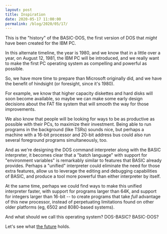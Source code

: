 ```yaml
---
layout: post
title: Inspiration
date: 2020-05-17 11:00:00
permalink: /blog/2020/05/17/
---
```


This is the "history" of the BASIC-DOS, the first version of DOS that *might*
have been created for the IBM PC.

In this alternate timeline, the year is 1980, and we know that in a little
over a year, on August 12, 1981, the IBM PC will be introduced, and we really
want to make the first PC operating system as compelling and powerful as
possible.

So, we have more time to prepare than Microsoft originally did, and we have
the benefit of hindsight (or foresight, since it's 1980).

For example, we know that higher capacity diskettes and hard disks will soon
become available, so maybe we can make some early design decisions about the
FAT file system that will smooth the way for those improvements.

We also know that people will be looking for ways to be as productive as
possible with their PCs, to maximize their investment.  Being able to run
programs in the background (like TSRs) sounds nice, but perhaps a machine with
a 16-bit processor and 20-bit address bus could also run several foreground
programs simultaneously, too.

And as we're designing the DOS command interpreter along with the BASIC
interpreter, it becomes clear that a "batch language" with support for
"environment variables" is remarkably similar to features that BASIC already
provides.  Perhaps a "unified" interpreter could eliminate the need for those
extra features, allow us to leverage the editing and debugging capabilities
of BASIC, and produce a tool more powerful than either interpreter by itself.

At the same time, perhaps we could find ways to make this unified interpreter
faster, with support for programs larger than 64K, and support for integers
larger than 16-bit -- to create programs that take *full* advantage of this new
processor, instead of perpetuating limitations found on other older platforms
(eg, 6502 and 8080-based systems).

And what should we call this operating system?  DOS-BASIC?  BASIC-DOS?

Let's see what [the future](/blog/2020/12/12/) holds.
